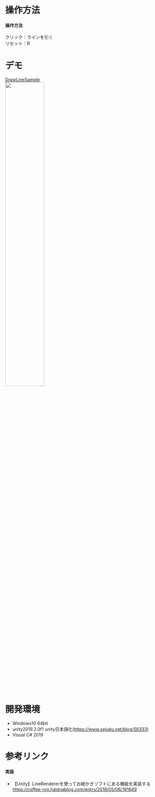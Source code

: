 # 操作方法
#### 操作方法
クリック：ラインを引く  
リセット：R

# デモ
[DrawLineSample](https://little-hoge.github.io/DrawLineSample/)  
[<img src="https://user-images.githubusercontent.com/3638785/92103022-591f3800-ee1a-11ea-843e-4d038fec5d44.gif" width=50%>](https://little-hoge.github.io/DrawLineSample/)

# 開発環境
- Windows10 64bit
- unity2019.2.0f1  unity日本語化(https://www.sejuku.net/blog/56333)
- Visual C# 2019

# 参考リンク
#### 実装
- 【Unity】LineRendererを使ってお絵かきソフトにある機能を実装する  
https://coffee-ryo.hatenablog.com/entry/2018/05/06/191649
